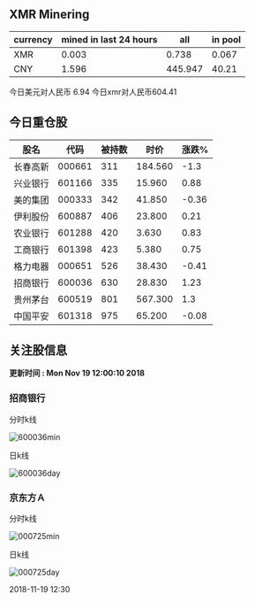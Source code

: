 ## XMR Minering

|currency|mined in last 24 hours|all|in pool|
|---|---|---|---|
|XMR|0.003|0.738|0.067|
|CNY|1.596|445.947|40.21|

今日美元对人民币 6.94	今日xmr对人民币604.41


## 今日重仓股 

|股名|代码|被持数|时价|涨跌%|
|---|---|---|---|---|
|长春高新|000661|311|184.560|-1.3|
|兴业银行|601166|335|15.960|0.88|
|美的集团|000333|342|41.850|-0.36|
|伊利股份|600887|406|23.800|0.21|
|农业银行|601288|420|3.630|0.83|
|工商银行|601398|423|5.380|0.75|
|格力电器|000651|526|38.430|-0.41|
|招商银行|600036|630|28.830|1.23|
|贵州茅台|600519|801|567.300|1.3|
|中国平安|601318|975|65.200|-0.08|

## 关注股信息
**更新时间 : Mon Nov 19 12:00:10 2018**
### 招商银行 
分时k线

![600036min](http://image.sinajs.cn/newchart/min/n/sh600036.gif)

日k线

![600036day](http://image.sinajs.cn/newchart/daily/n/sh600036.gif)

### 京东方Ａ 
分时k线

![000725min](http://image.sinajs.cn/newchart/min/n/sz000725.gif)

日k线

![000725day](http://image.sinajs.cn/newchart/daily/n/sz000725.gif)

2018-11-19 12:30
